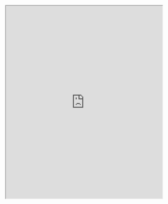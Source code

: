 <iframe height="620" align="middle" width="100%" border="0" src="https://docs.google.com/spreadsheets/d/1vDWftOMCQYwMXSX9qVLKqK45YR9wHFxkKfcGG1cn7zg/edit?usp=sharing"></iframe>
